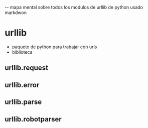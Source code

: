 -- mapa mental sobre todos los modulos de urllib de python usado markdwon

# urllib

- paquete de python para trabajar con urls
- biblioteca

## urllib.request

## urllib.error

## urllib.parse

## urllib.robotparser
